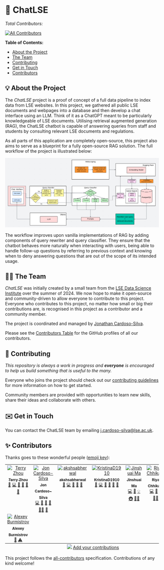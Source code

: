 # 💬 ChatLSE

_Total Contributors:_
<!-- ALL-CONTRIBUTORS-BADGE:START - Do not remove or modify this section -->
[![All Contributors](https://img.shields.io/badge/all_contributors-8-orange.svg?style=flat-square)](#contributors-)
<!-- ALL-CONTRIBUTORS-BADGE:END -->

**Table of Contents:**

  - [About the Project](#-about-the-project)
  - [The Team](#-the-team)
  - [Contributing](#-contributing)
  - [Get in Touch](#%EF%B8%8F-get-in-touch)
  - [Contributors](#-contributors)

## 💡 About the Project
The _ChatLSE_ project is a proof of concept of a full data pipeline to index data from LSE websites. In this project, we gathered all public LSE documents and webpages into a database and then develop a chat interface using an LLM. Think of it as a ChatGPT meant to be particularly knowledgeable of LSE documents. Utilising retrieval augmented generation (RAG), the ChatLSE chatbot is capable of answering queries from staff and students by consulting relevant LSE documents and regulations. 

As all parts of this application are completely open-source, this project also aims to serve as a blueprint for a fully open-source RAG solution. The full workflow of the project is illustrated below: 

![Overall workflow of the project](img/app_workflow.png)

The workflow improves upon vanilla implementations of RAG by adding components of query rewriter and query classifier. They ensure that the chatbot behaves more naturally when interacting with users, being able to handle follow-up questions by referring to previous context and knowing when to deny answering questions that are out of the scope of its intended usage. 

## 🧑‍💻 The Team

_ChatLSE_ was initially created by a small team from the [LSE Data Science Institute](https://www.lse.ac.uk/dsi) over the summer of 2024. 
We now hope to make it open-source and community-driven to allow everyone to contribute to this project. 
Everyone who contributes to this project, no matter how small or big their contributions are, is recognised in this project as a contributor and a community member. 

The project is coordinated and managed by [Jonathan Cardoso-Silva](https://github.com/jonjoncardoso). 

Please see the [Contributors Table](#-contributors) for the GitHub profiles of all our contributors.

## 🔧 Contributing 

_This repository is always a work in progress and **everyone** is encouraged to help us build something that is useful to the many._

Everyone who joins the project should check out our [contributing guidelines](CONTRIBUTING.md) for more information on how to get started.

Community members are provided with opportunities to learn new skills, share their ideas and collaborate with others.

## ✉️ Get in Touch

You can contact the ChatLSE team by emailing [j.cardoso-silva@lse.ac.uk](mailto:j.cardoso-silva@lse.ac.uk?subjet=[ChatLSE]%20-).

## ✨ Contributors

Thanks goes to these wonderful people ([emoji key](https://allcontributors.org/docs/en/emoji-key)):

<!-- ALL-CONTRIBUTORS-LIST:START - Do not remove or modify this section -->
<!-- prettier-ignore-start -->
<!-- markdownlint-disable -->
<table>
  <tbody>
    <tr>
      <td align="center" valign="top" width="14.28%"><a href="https://github.com/tz1211"><img src="https://avatars.githubusercontent.com/u/114442618?v=4?s=500" width="500px;" alt="Terry Zhou"/><br /><sub><b>Terry Zhou</b></sub></a><br /><a href="https://github.com/LSE-DSI/chat-lse/issues?q=author%3Atz1211" title="Bug reports">🐛</a> <a href="https://github.com/LSE-DSI/chat-lse/commits?author=tz1211" title="Code">💻</a> <a href="#data-tz1211" title="Data">🔣</a> <a href="https://github.com/LSE-DSI/chat-lse/commits?author=tz1211" title="Documentation">📖</a> <a href="#ideas-tz1211" title="Ideas, Planning, & Feedback">🤔</a> <a href="https://github.com/LSE-DSI/chat-lse/pulls?q=is%3Apr+reviewed-by%3Atz1211" title="Reviewed Pull Requests">👀</a></td>
      <td align="center" valign="top" width="14.28%"><a href="https://github.com/jonjoncardoso"><img src="https://avatars.githubusercontent.com/u/896254?v=4?s=500" width="500px;" alt="Jon Cardoso-Silva"/><br /><sub><b>Jon Cardoso-Silva</b></sub></a><br /><a href="https://github.com/LSE-DSI/chat-lse/commits?author=jonjoncardoso" title="Code">💻</a> <a href="https://github.com/LSE-DSI/chat-lse/commits?author=jonjoncardoso" title="Documentation">📖</a> <a href="#ideas-jonjoncardoso" title="Ideas, Planning, & Feedback">🤔</a> <a href="https://github.com/LSE-DSI/chat-lse/pulls?q=is%3Apr+reviewed-by%3Ajonjoncardoso" title="Reviewed Pull Requests">👀</a> <a href="#mentoring-jonjoncardoso" title="Mentoring">🧑‍🏫</a> <a href="#projectManagement-jonjoncardoso" title="Project Management">📆</a></td>
      <td align="center" valign="top" width="14.28%"><a href="https://github.com/akshsabherwal"><img src="https://avatars.githubusercontent.com/u/147533587?v=4?s=500" width="500px;" alt="akshsabherwal"/><br /><sub><b>akshsabherwal</b></sub></a><br /><a href="https://github.com/LSE-DSI/chat-lse/issues?q=author%3Aakshsabherwal" title="Bug reports">🐛</a> <a href="https://github.com/LSE-DSI/chat-lse/commits?author=akshsabherwal" title="Code">💻</a> <a href="https://github.com/LSE-DSI/chat-lse/commits?author=akshsabherwal" title="Documentation">📖</a> <a href="#ideas-akshsabherwal" title="Ideas, Planning, & Feedback">🤔</a> <a href="https://github.com/LSE-DSI/chat-lse/pulls?q=is%3Apr+reviewed-by%3Aakshsabherwal" title="Reviewed Pull Requests">👀</a></td>
      <td align="center" valign="top" width="14.28%"><a href="https://github.com/KristinaD1910"><img src="https://avatars.githubusercontent.com/u/145992208?v=4?s=500" width="500px;" alt="KristinaD1910"/><br /><sub><b>KristinaD1910</b></sub></a><br /><a href="https://github.com/LSE-DSI/chat-lse/issues?q=author%3AKristinaD1910" title="Bug reports">🐛</a> <a href="https://github.com/LSE-DSI/chat-lse/commits?author=KristinaD1910" title="Code">💻</a> <a href="#data-KristinaD1910" title="Data">🔣</a> <a href="https://github.com/LSE-DSI/chat-lse/commits?author=KristinaD1910" title="Documentation">📖</a> <a href="#ideas-KristinaD1910" title="Ideas, Planning, & Feedback">🤔</a> <a href="https://github.com/LSE-DSI/chat-lse/pulls?q=is%3Apr+reviewed-by%3AKristinaD1910" title="Reviewed Pull Requests">👀</a></td>
      <td align="center" valign="top" width="14.28%"><a href="https://github.com/Mayazure"><img src="https://avatars.githubusercontent.com/u/17568266?v=4?s=500" width="500px;" alt="Jinshuai Ma"/><br /><sub><b>Jinshuai Ma</b></sub></a><br /><a href="https://github.com/LSE-DSI/chat-lse/commits?author=Mayazure" title="Code">💻</a> <a href="https://github.com/LSE-DSI/chat-lse/commits?author=Mayazure" title="Documentation">📖</a> <a href="#example-Mayazure" title="Examples">💡</a> <a href="#infra-Mayazure" title="Infrastructure (Hosting, Build-Tools, etc)">🚇</a> <a href="#mentoring-Mayazure" title="Mentoring">🧑‍🏫</a></td>
      <td align="center" valign="top" width="14.28%"><a href="https://github.com/RiyaChhikara"><img src="https://avatars.githubusercontent.com/u/115228191?v=4?s=500" width="500px;" alt="Riya Chhikara"/><br /><sub><b>Riya Chhikara</b></sub></a><br /><a href="https://github.com/LSE-DSI/chat-lse/commits?author=RiyaChhikara" title="Code">💻</a> <a href="#data-RiyaChhikara" title="Data">🔣</a> <a href="https://github.com/LSE-DSI/chat-lse/commits?author=RiyaChhikara" title="Documentation">📖</a> <a href="#mentoring-RiyaChhikara" title="Mentoring">🧑‍🏫</a></td>
      <td align="center" valign="top" width="14.28%"><a href="https://github.com/gaoonline"><img src="https://avatars.githubusercontent.com/u/83190698?v=4?s=500" width="500px;" alt="Kylin Gao"/><br /><sub><b>Kylin Gao</b></sub></a><br /><a href="#ideas-gaoonline" title="Ideas, Planning, & Feedback">🤔</a> <a href="https://github.com/LSE-DSI/chat-lse/commits?author=gaoonline" title="Tests">⚠️</a></td>
    </tr>
    <tr>
      <td align="center" valign="top" width="14.28%"><a href="https://github.com/aliceandchains"><img src="https://avatars.githubusercontent.com/u/147733005?v=4?s=500" width="500px;" alt="Alexey Burmistrov"/><br /><sub><b>Alexey Burmistrov</b></sub></a><br /><a href="#ideas-aliceandchains" title="Ideas, Planning, & Feedback">🤔</a> <a href="https://github.com/LSE-DSI/chat-lse/commits?author=aliceandchains" title="Tests">⚠️</a></td>
    </tr>
  </tbody>
  <tfoot>
    <tr>
      <td align="center" size="13px" colspan="7">
        <img src="https://raw.githubusercontent.com/all-contributors/all-contributors-cli/1b8533af435da9854653492b1327a23a4dbd0a10/assets/logo-small.svg">
          <a href="https://all-contributors.js.org/docs/en/bot/usage">Add your contributions</a>
        </img>
      </td>
    </tr>
  </tfoot>
</table>

<!-- markdownlint-restore -->
<!-- prettier-ignore-end -->
<!-- ALL-CONTRIBUTORS-LIST:END -->

This project follows the [all-contributors](https://github.com/all-contributors/all-contributors) specification. Contributions of any kind welcome!
